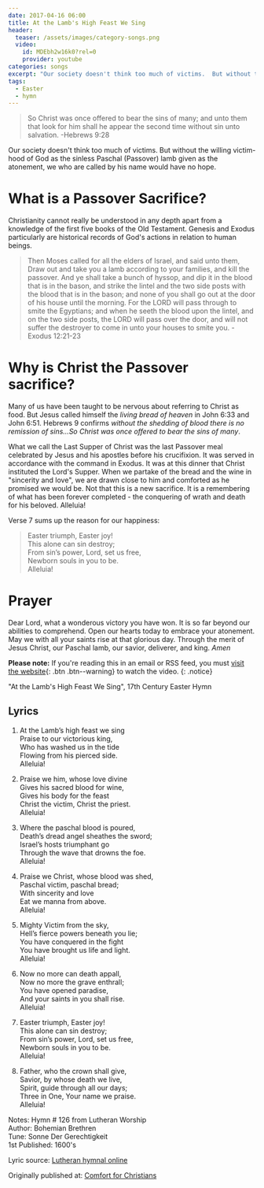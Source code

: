 ```yaml
---
date: 2017-04-16 06:00 
title: At the Lamb's High Feast We Sing
header:
  teaser: /assets/images/category-songs.png
  video:
    id: MDEbh2w16k0?rel=0
    provider: youtube
categories: songs
excerpt: "Our society doesn't think too much of victims.  But without the willing victim-hood of God as the sinless Paschal (Passover) lamb , we who are called by his name would have no hope."
tags:
  - Easter
  - hymn
---
```


>So Christ was once offered to bear the sins of many; and unto them that look for him shall he appear the second time without sin unto salvation. -Hebrews 9:28

Our society doesn't think too much of victims.  But without the willing victim-hood of God as the sinless Paschal (Passover) lamb given as the atonement, we who are called by his name would have no hope.  

# What is a Passover Sacrifice?
Christianity cannot really be understood in any depth apart from a knowledge of the first five books of the Old Testament. Genesis and Exodus particularly are historical records of God's actions in relation to human beings.

> Then Moses called for all the elders of Israel, and said unto them, Draw out and take you a lamb according to your families, and kill the passover. And ye shall take a bunch of hyssop, and dip it in the blood that is in the bason, and strike the lintel and the two side posts with the blood that is in the bason; and none of you shall go out at the door of his house until the morning. For the LORD will pass through to smite the Egyptians; and when he seeth the blood upon the lintel, and on the two side posts, the LORD will pass over the door, and will not suffer the destroyer to come in unto your houses to smite you. -Exodus 12:21-23 

# Why is Christ the Passover sacrifice?
Many of us have been taught to be nervous about referring to Christ as food.  But Jesus called himself the *living bread of heaven* in John 6:33 and John 6:51.  Hebrews 9 confirms *without the shedding of blood there is no remission of sins...So Christ was once offered to bear the sins of many*.  

What we call the Last Supper of Christ was the last Passover meal celebrated by Jesus and his apostles before his crucifixion.  It was served in accordance with the command in Exodus.  It was at this dinner that Christ instituted the Lord's Supper.  When we partake of the bread and the wine in "sincerity and love", we are drawn close to him and comforted as he promised we would be.  Not that this is a new sacrifice.  It is a remembering of what has been forever completed - the conquering of wrath and death for his beloved.  Alleluia!

Verse 7 sums up the reason for our happiness:

>Easter triumph, Easter joy!  
This alone can sin destroy;  
From sin’s power, Lord, set us free,  
Newborn souls in you to be.  
Alleluia!  


# Prayer
Dear Lord, what a wonderous victory you have won.  It is so far beyond our abilities to comprehend.  Open our hearts today to embrace your atonement.  May we with all your saints rise at that glorious day.  Through the merit of Jesus Christ, our Paschal lamb, our savior, deliverer, and king.  *Amen*

**Please note:** If you're reading this in an email or RSS feed, you must [visit the website](http://www.alecsatin.com/songs/at-the-lambs-high-feast-we-sing/){: .btn .btn--warning} to watch the video.
{: .notice}

"At the Lamb's High Feast We Sing", 17th Century Easter Hymn

## Lyrics
1. At the Lamb’s high feast we sing  
Praise to our victorious king,  
Who has washed us in the tide  
Flowing from his pierced side.  
Alleluia!  

2. Praise we him, whose love divine  
Gives his sacred blood for wine,  
Gives his body for the feast  
Christ the victim, Christ the priest.  
Alleluia!  

3. Where the paschal blood is poured,  
Death’s dread angel sheathes the sword;  
Israel’s hosts triumphant go  
Through the wave that drowns the foe.  
Alleluia!  

4. Praise we Christ, whose blood was shed,  
Paschal victim, paschal bread;  
With sincerity and love  
Eat we manna from above.  
Alleluia!  

5. Mighty Victim from the sky,  
Hell’s fierce powers beneath you lie;  
You have conquered in the fight  
You have brought us life and light.  
Alleluia!  

6. Now no more can death appall,  
Now no more the grave enthrall;  
You have opened paradise,  
And your saints in you shall rise.  
Alleluia!  

7. Easter triumph, Easter joy!  
This alone can sin destroy;  
From sin’s power, Lord, set us free,  
Newborn souls in you to be.  
Alleluia!  

8. Father, who the crown shall give,  
Savior, by whose death we live,  
Spirit, guide through all our days;  
Three in One, Your name we praise.  
Alleluia!  

Notes:
Hymn # 126 from Lutheran Worship  
Author: Bohemian Brethren  
Tune: Sonne Der Gerechtigkeit  
1st Published: 1600's  

Lyric source: [Lutheran hymnal online](http://lutheran-hymnal.com/lyrics/lw126.htm)

<div>Originally published at: <a href='http://www.alecsatin.com/'>Comfort for Christians</a></div>